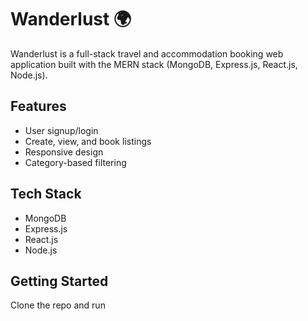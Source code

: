 # Wanderlust 🌍

Wanderlust is a full-stack travel and accommodation booking web application built with the MERN stack (MongoDB, Express.js, React.js, Node.js).

## Features
- User signup/login
- Create, view, and book listings
- Responsive design
- Category-based filtering

## Tech Stack
- MongoDB
- Express.js
- React.js
- Node.js

## Getting Started
Clone the repo and run
